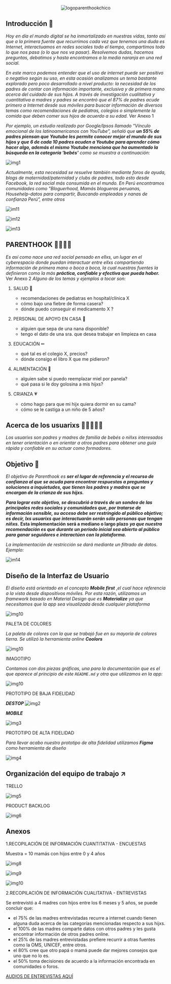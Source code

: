 <p align = "center"><img src="https://image.ibb.co/fuyVry/logoparenthookchico.png" alt="logoparenthookchico" border="0"></p>

## Introducción 👋

*Hoy en día el mundo digital se ha inmortalizado en nuestras vidas, tanto así que a la primera fuente que recurrimos cada vez que tenemos una duda es Internet, interactuamos en redes sociales todo el tiempo, compartimos todo lo que nos pasa (o lo que nos va pasar). Resolvemos dudas, hacemos preguntas, debatimos y hasta encontramos a la media naranja en una red social.*

*En este marco podemos entender que el uso de internet puede ser positivo o negativo según su uso, en esta ocasión analizamos un tema bastante explorado pero poco desarrollado a nivel producto: la necesidad de los padres de contar con información importante, exclusiva y de primera mano acerca del cuidado de sus hijos. A través de investigación cualitativa y cuantitativa a madres y padres se encontró que el 87% de padres acude primero a Internet desde sus móviles para buscar información de diversos temas como recomendaciones de pediatras, colegios o simplemente la comida que deben comer sus hijos de acuerdo a su edad.* Ver Anexo 1

*Por ejemplo, un estudio realizado por Google/Ipsos llamado “Vínculo emocional de los latinoamericanos con YouTube”, señaló que* ***un 55% de padres piensan que Youtube les permite conocer mejor el mundo de sus hijos y que 6 de cada 10 padres acuden a Youtube para aprender cómo hacer algo, además el mismo Youtube menciona que ha aumentado la búsqueda en la categoría 'bebés'*** *como se muestra a continuación:*

![img1](https://github.com/AilimMoscoso/lim-2018-05-bc-core-am-socialnetwork/blob/master/img/stadyoutube.jpg)


*Actualmente, esta necesidad se resuelve también mediante foros de ayuda, blogs de maternidad/paternidad y clubs de padres, todo esto desde Facebook, la red social más consumida en el mundo. En Perú encontramos comunidades como "Bloguerhood, Mamás blogueras peruanas, Househelp-datos para compartir, Buscando empleadas y nanas de confianza Perú", entre otros*

![im11](https://github.com/AilimMoscoso/lim-2018-05-bc-core-am-socialnetwork/blob/master/img/househelp.png)

![im12](https://github.com/AilimMoscoso/lim-2018-05-bc-core-am-socialnetwork/blob/master/img/hashtags.png)

![im13](https://github.com/AilimMoscoso/lim-2018-05-bc-core-am-socialnetwork/blob/master/img/hashtagslegal.png)

## PARENTHOOK 👨🧒👧👩

*Es así como nace una red social pensado en ellxs, un lugar en el cyberespacio donde puedan interactuar entre ellxs compartiendo información de primera mano o boca a boca, la cual nuestras fuentes la definieron como la más* ***práctica, confiable y efectiva que pueda haber.*** Ver Anexo 2
*Alguno de los temas y ejemplos a tocar son:*

1. SALUD 💉


   * recomendaciones de pediatras en hospital/clínica X
   * cómo bajo una fiebre de forma casera?
   * dónde puedo conseguir el medicamento X ?

2. PERSONAL DE APOYO EN CASA 🧤


   * alguien que sepa de una nana disponible?
   * tengo el dato de una sra. que desea trabajar en limpieza en casa

3. EDUCACIÓN ✏


   * qué tal es el colegio X, precios?
   * dónde consigo el libro X que me pidieron?

4. ALIMENTACIÓN 🍗


   * alguien sabe si puedo reemplazar miel por panela?
   * qué pasa si le doy golosina a mis hijxs?

5. CRIANZA 💗


   * cómo hago para que mi hijx quiera dormir en su cama?
   * cómo se le castiga a un niño de 5 años?    


## Acerca de los usuarixs 🤰🤱👫👬👭

*Los usuarixs son padres y madres de familia de bebés o niñxs interesados en tener orientación o en orientar a otros padres para obtener una guía rápida y confiable en su actuar como formadores.*

## Objetivo 📌

*El objetivo de Parenthook es* ***ser el lugar de referencia y el recurso de confianza al que se acuda para encontrar respuestas a preguntas y soluciones a inquietudes, que tienen los padres y madres que se encargan de la crianza de sus hijxs.***

***Para lograr este objetivo, se descubrió a través de un sondeo de las principales redes sociales y comunidades que, por tratarse de información sensible, su acceso debe ser restringido al público objetivo; es decir, lxs usuarixs que interactuarán serán sólo personas que tengan niñxs.*** __Esta implementación será a mediano o largo plazo__ ***ya que nuestra recomendación es que durante un periodo inicial sea abierto al público para ganar seguidores e interactúen con la plataforma.***

*La implementación de restricción se dará mediante un filtrado de datos. Ejemplo:*

![im14](https://github.com/AilimMoscoso/lim-2018-05-bc-core-am-socialnetwork/blob/master/img/buscandoempynan.png)

## Diseño de la Interfaz de Usuario 

*El diseño está orientado en el concepto* ***Mobile first*** ,*el cual hace referencia a la vista desde dispositivos móviles. Por esta razón, utilizamos un framework basado en Material Design que es* ***Materialize*** *ya que necesitamos que la app sea visualizada desde cualquier plataforma*

![img10](https://github.com/AilimMoscoso/lim-2018-05-bc-core-am-socialnetwork/blob/master/img/materialize.png)

PALETA DE COLORES

*La paleta de colores con la que se trabajó fue en su mayoría de colores tierra. Se utilizó la herramienta online* ***Coolors***

![img10](https://github.com/AilimMoscoso/lim-2018-05-bc-core-am-socialnetwork/blob/master/img/paleta.png)

IMAGOTIPO

*Contamos con dos piezas gráficas, una para la documentación que es el que aparece al principio de este `README.md` y otra que utilizamos en la app:*

![img10](https://github.com/AilimMoscoso/lim-2018-05-bc-core-am-socialnetwork/blob/master/img/imagotipo.png)


PROTOTIPO DE BAJA FIDELIDAD

***DESTOP***
![img2](https://github.com/AilimMoscoso/lim-2018-05-bc-core-am-socialnetwork/blob/master/img/sketchdesktop.jpg)

***MOBILE***

![img3](https://github.com/AilimMoscoso/lim-2018-05-bc-core-am-socialnetwork/blob/master/img/sketchmobile.jpg)


PROTOTIPO DE ALTA FIDELIDAD 

*Para llevar acabo nuestro prototipo de alta fidelidad utilizamos* ***Figma*** *como herramienta de diseño*

![img4](https://github.com/AilimMoscoso/lim-2018-05-bc-core-am-socialnetwork/blob/master/img/prototipo.png)


## Organización del equipo de trabajo ↗

TRELLO

![img5](https://github.com/AilimMoscoso/lim-2018-05-bc-core-am-socialnetwork/blob/master/img/trello.png)

PRODUCT BACKLOG

![img6](https://github.com/AilimMoscoso/lim-2018-05-bc-core-am-socialnetwork/blob/master/img/backlog.jpg)


## Anexos

1.RECOPILACIÓN DE INFORMACIÓN CUANTITATIVA - ENCUESTAS

Muestra = 10 mamás con hijos entre 0 y 4 años

![img8](https://github.com/AilimMoscoso/lim-2018-05-bc-core-am-socialnetwork/blob/master/img/encuesta1.png)

![img9](https://github.com/AilimMoscoso/lim-2018-05-bc-core-am-socialnetwork/blob/master/img/encuesta2.png)

![img10](https://github.com/AilimMoscoso/lim-2018-05-bc-core-am-socialnetwork/blob/master/img/encuesta3.png)

2.RECOPILACIÓN DE INFORMACIÓN CUALITATIVA - ENTREVISTAS 

Se entrevistó a 4 madres con hijos entre los 6 meses y 5 años, se puede concluir que:

* el 75% de las madres entrevistadas recurre a internet cuando tienen alguna duda acerca de las categorías mencionadas respecto a sus hijxs.
* el 100% de las madres comparte datos con otros padres y les gusta encontrar información de otros padres online.
* el 25% de las madres entrevistadas prefiere recurrir a otras fuentes como la OMS, UNICEF, entre otros.
* el 80% cree que otro papá o mamá puede dar mejores consejos que uno que no lo es.
* el 50% toma decisiones de acuerdo a la información encontrada en comunidades o foros.

[AUDIOS DE ENTREVISTAS AQUÍ](https://drive.google.com/open?id=14-U-brk3cKIHu3FaF_tfrJ5wTddGhY5x)
